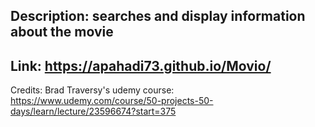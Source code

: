 ## Description: searches and display information about the movie

## Link: https://apahadi73.github.io/Movio/

Credits: Brad Traversy's udemy course: https://www.udemy.com/course/50-projects-50-days/learn/lecture/23596674?start=375
